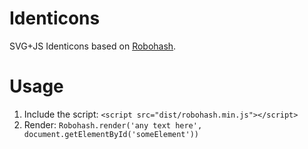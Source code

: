 # Identicons
SVG+JS Identicons based on [Robohash](https://robohash.org).

# Usage
 1. Include the script: `<script src="dist/robohash.min.js"></script>`
 2. Render: `Robohash.render('any text here', document.getElementById('someElement'))`
